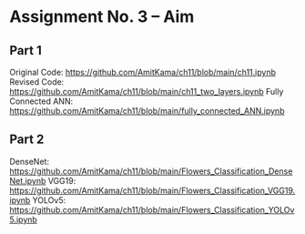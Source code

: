 # Assignment No. 3 – Aim

## Part 1
Original Code: https://github.com/AmitKama/ch11/blob/main/ch11.ipynb
Revised Code: https://github.com/AmitKama/ch11/blob/main/ch11_two_layers.ipynb
Fully Connected ANN: https://github.com/AmitKama/ch11/blob/main/fully_connected_ANN.ipynb

## Part 2
DenseNet: https://github.com/AmitKama/ch11/blob/main/Flowers_Classification_DenseNet.ipynb
VGG19: https://github.com/AmitKama/ch11/blob/main/Flowers_Classification_VGG19.ipynb
YOLOv5: https://github.com/AmitKama/ch11/blob/main/Flowers_Classification_YOLOv5.ipynb

